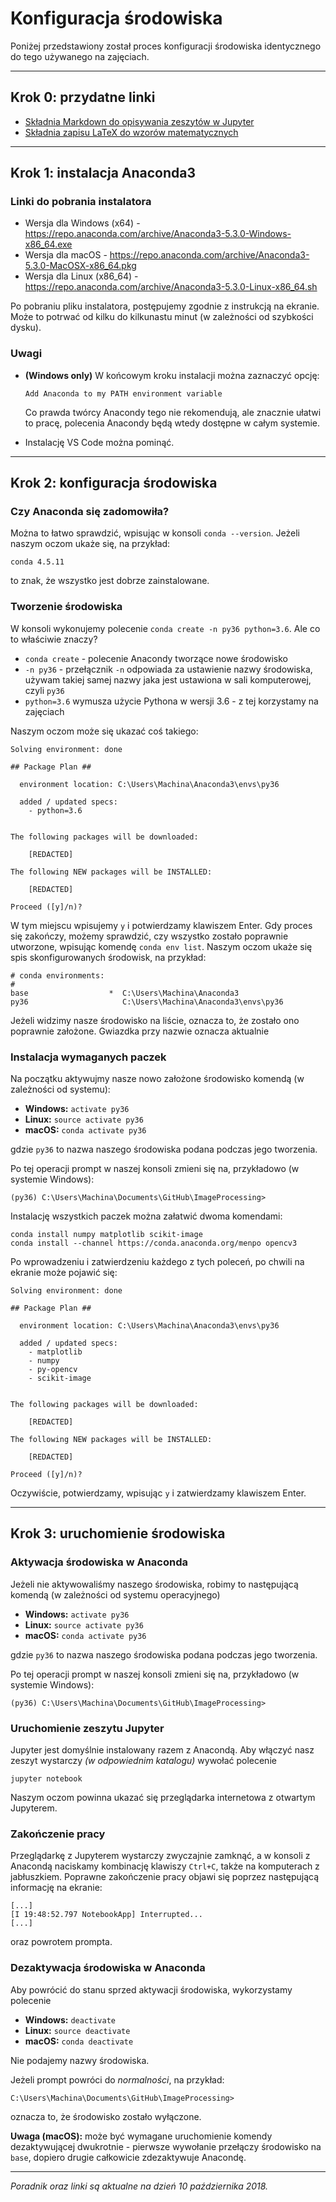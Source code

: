 # Konfiguracja środowiska
Poniżej przedstawiony został proces konfiguracji środowiska identycznego do tego używanego na zajęciach.

---

## Krok 0: przydatne linki
* [Składnia Markdown do opisywania zeszytów w Jupyter](https://github.com/adam-p/markdown-here/wiki/Markdown-Cheatsheet)
* [Składnia zapisu LaTeX do wzorów matematycznych](https://wch.github.io/latexsheet/latexsheet-a4.pdf)

---

## Krok 1: instalacja Anaconda3

### Linki do pobrania instalatora

* Wersja dla Windows (x64) - https://repo.anaconda.com/archive/Anaconda3-5.3.0-Windows-x86_64.exe
* Wersja dla macOS - https://repo.anaconda.com/archive/Anaconda3-5.3.0-MacOSX-x86_64.pkg
* Wersja dla Linux (x86_64) - https://repo.anaconda.com/archive/Anaconda3-5.3.0-Linux-x86_64.sh

Po pobraniu pliku instalatora, postępujemy zgodnie z instrukcją na ekranie. Może to potrwać od kilku do kilkunastu minut (w zależności od szybkości dysku).

### Uwagi

* **(Windows only)** W końcowym kroku instalacji można zaznaczyć opcję:
    ```     
    Add Anaconda to my PATH environment variable
    ```
    Co prawda twórcy Anacondy tego nie rekomendują, ale znacznie ułatwi to pracę, polecenia Anacondy będą wtedy dostępne w całym systemie.

* Instalację VS Code można pominąć.

---

## Krok 2: konfiguracja środowiska

### Czy Anaconda się zadomowiła?
Można to łatwo sprawdzić, wpisując w konsoli `conda --version`. Jeżeli naszym oczom ukaże się, na przykład:
```
conda 4.5.11
```
to znak, że wszystko jest dobrze zainstalowane.

### Tworzenie środowiska
W konsoli wykonujemy polecenie `conda create -n py36 python=3.6`. Ale co to właściwie znaczy? 

* `conda create` - polecenie Anacondy tworzące nowe środowisko
* `-n py36` - przełącznik `-n` odpowiada za ustawienie nazwy środowiska, używam takiej samej nazwy jaka jest ustawiona w sali komputerowej, czyli `py36`
* `python=3.6` wymusza użycie Pythona w wersji 3.6 - z tej korzystamy na zajęciach

Naszym oczom może się ukazać coś takiego:
```
Solving environment: done

## Package Plan ##

  environment location: C:\Users\Machina\Anaconda3\envs\py36

  added / updated specs:
    - python=3.6


The following packages will be downloaded:

    [REDACTED]

The following NEW packages will be INSTALLED:

    [REDACTED]

Proceed ([y]/n)?
```
W tym miejscu wpisujemy `y` i potwierdzamy klawiszem Enter. Gdy proces się zakończy, możemy sprawdzić, czy wszystko zostało poprawnie utworzone, wpisując komendę `conda env list`. Naszym oczom ukaże się spis skonfigurowanych środowisk, na przykład:
```
# conda environments:
#
base                  *  C:\Users\Machina\Anaconda3
py36                     C:\Users\Machina\Anaconda3\envs\py36
```

Jeżeli widzimy nasze środowisko na liście, oznacza to, że zostało ono poprawnie założone. Gwiazdka przy nazwie oznacza aktualnie 

### Instalacja wymaganych paczek
Na początku aktywujmy nasze nowo założone środowisko komendą (w zależności od systemu):

* **Windows:** `activate py36`
* **Linux:** `source activate py36`
* **macOS:** `conda activate py36`

gdzie `py36` to nazwa naszego środowiska podana podczas jego tworzenia.

Po tej operacji prompt w naszej konsoli zmieni się na, przykładowo (w systemie Windows):
```
(py36) C:\Users\Machina\Documents\GitHub\ImageProcessing>
```

Instalację wszystkich paczek można załatwić dwoma komendami:
```
conda install numpy matplotlib scikit-image
conda install --channel https://conda.anaconda.org/menpo opencv3
```
Po wprowadzeniu i zatwierdzeniu każdego z tych poleceń, po chwili na ekranie może pojawić się:
```
Solving environment: done

## Package Plan ##

  environment location: C:\Users\Machina\Anaconda3\envs\py36

  added / updated specs:
    - matplotlib
    - numpy
    - py-opencv
    - scikit-image


The following packages will be downloaded:

    [REDACTED]

The following NEW packages will be INSTALLED:

    [REDACTED]

Proceed ([y]/n)?
```
Oczywiście, potwierdzamy, wpisując `y` i zatwierdzamy klawiszem Enter.

---

## Krok 3: uruchomienie środowiska

### Aktywacja środowiska w Anaconda

Jeżeli nie aktywowaliśmy naszego środowiska, robimy to następującą komendą (w zależności od systemu operacyjnego)
* **Windows:** `activate py36`
* **Linux:** `source activate py36`
* **macOS:** `conda activate py36`

gdzie `py36` to nazwa naszego środowiska podana podczas jego tworzenia.

Po tej operacji prompt w naszej konsoli zmieni się na, przykładowo (w systemie Windows):
```
(py36) C:\Users\Machina\Documents\GitHub\ImageProcessing>
```

### Uruchomienie zeszytu Jupyter

Jupyter jest domyślnie instalowany razem z Anacondą. Aby włączyć nasz zeszyt wystarczy _(w odpowiednim katalogu)_ wywołać polecenie 
```
jupyter notebook
```
Naszym oczom powinna ukazać się przeglądarka internetowa z otwartym Jupyterem.

### Zakończenie pracy

Przeglądarkę z Jupyterem wystarczy zwyczajnie zamknąć, a w konsoli z Anacondą naciskamy kombinację klawiszy `Ctrl+C`, także na komputerach z jabłuszkiem. Poprawne zakończenie pracy objawi się poprzez następującą informację na ekranie:
```
[...]
[I 19:48:52.797 NotebookApp] Interrupted...
[...]
```
oraz powrotem prompta.

### Dezaktywacja środowiska w Anaconda

Aby powrócić do stanu sprzed aktywacji środowiska, wykorzystamy polecenie 
* **Windows:** `deactivate`
* **Linux:** `source deactivate`
* **macOS:** `conda deactivate`

Nie podajemy nazwy środowiska.

Jeżeli prompt powróci do _normalności_, na przykład:
```
C:\Users\Machina\Documents\GitHub\ImageProcessing>
```
oznacza to, że środowisko zostało wyłączone.

**Uwaga (macOS):** może być wymagane uruchomienie komendy dezaktywującej dwukrotnie - pierwsze wywołanie przełączy środowisko na `base`, dopiero drugie całkowicie zdezaktywuje Anacondę.

---

_Poradnik oraz linki są aktualne na dzień 10 października 2018._